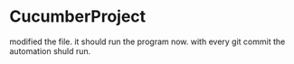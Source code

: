 # CucumberProject
modified the file.
it should run the program now.
with every git commit the automation shuld run.
